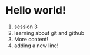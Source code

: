 # Hello world!

1. session 3
2. learning about git and github
3. More content!
4. adding a new line!
